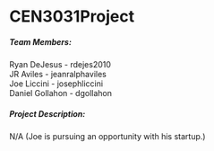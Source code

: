 CEN3031Project
==============
##### Team Members:
Ryan DeJesus - rdejes2010  
JR Aviles - jeanralphaviles  
Joe Liccini - josephliccini  
Daniel Gollahon - dgollahon  

##### Project Description:
N/A (Joe is pursuing an opportunity with his startup.)  
